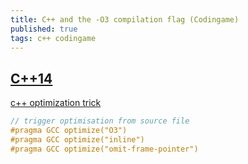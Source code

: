 ```yaml
---
title: C++ and the -O3 compilation flag (Codingame)
published: true
tags: c++ codingame
---
```

## [C++14](https://www.codingame.com/forum/t/language-request-c-14/1039/32)
[c++ optimization trick](https://www.codingame.com/forum/t/c-and-the-o3-compilation-flag/1670/15)

```c++
// trigger optimisation from source file
#pragma GCC optimize("O3")
#pragma GCC optimize("inline")
#pragma GCC optimize("omit-frame-pointer")
```
